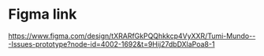 # Figma link
https://www.figma.com/design/tXRARfGkPQQhkkcp4VyXXR/Tumi-Mundo---Issues-prototype?node-id=4002-1692&t=9Hij27dbDXlaPoa8-1
